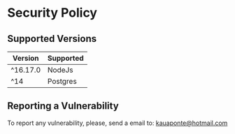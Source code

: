 # Security Policy

## Supported Versions

| Version | Supported          |
| ------- | ------------------ |
| ^16.17.0| NodeJs             |
| ^14     | Postgres           |

## Reporting a Vulnerability

To report any vulnerability, please, send a email to:
kauaponte@hotmail.com
